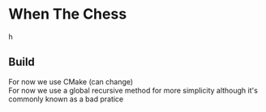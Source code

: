 
# When The Chess

h

## Build
For now we use CMake (can change)<br>
For now we use a global recursive method for more simplicity although it's commonly known as a bad pratice
